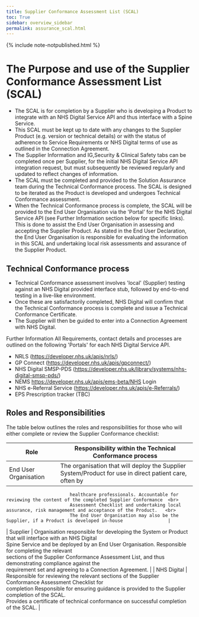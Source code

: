 ```yaml
---
title: Supplier Conformance Assessment List (SCAL)
toc: True
sidebar: overview_sidebar
permalink: assurance_scal.html
---
```

{% include note-notpublished.html %}

# The Purpose and use of the Supplier Conformance Assessment List (SCAL)

* The SCAL is for completion by a Supplier who is developing a Product to integrate with an NHS Digital Service API and thus interface with a Spine Service.
* This SCAL must be kept up to date with any changes to the Supplier Product (e.g. version or technical details) or with the status of adherence to Service Requirements or NHS Digital terms of use as outlined in the Connection Agreement. 
* The Supplier Information and IG,Security & Clinical Safety tabs can be completed once per Supplier, for the initial NHS Digital Service API integration request, but must subsequently be reviewed regularly and updated to reflect changes of information.
* The SCAL must be completed and provided to the Solution Assurance team during the Technical Conformance process. The SCAL is designed to be iterated as the Product is developed and undergoes Technical Conformance assessment. 
* When the Technical Conformance process is complete, the SCAL will be provided to the End User Organisation via the 'Portal' for the NHS Digital Service API (see Further Information section below for specific links). This is done to assist the End User Organisation in assessing and accepting the Supplier Product. As stated in the End User Declaration, the End User Organisation is responsible for evaluating the information in this SCAL and undertaking local risk assessments and assurance of the Supplier Product. 

## Technical Conformance process

* Technical Conformance assessment involves 'local' (Supplier) testing against an NHS Digital provided interface stub, followed by end-to-end testing in a live-like environment. 
* Once these are satisfactorily completed, NHS Digital will confirm that the Technical Conformance process is complete and issue a Technical Conformance Certificate. 
* The Supplier will then be guided to enter into a Connection Agreement with NHS Digital.

Further Information
All Requirements, contact details and processes are outlined on the following 'Portals' for each NHS Digital Service API.
- NRLS (https://developer.nhs.uk/apis/nrls/)
- GP Connect (https://developer.nhs.uk/apis/gpconnect/)
- NHS Digital SMSP-PDS (https://developer.nhs.uk/library/systems/nhs-digital-smsp-pds/)
- NEMS https://developer.nhs.uk/apis/ems-beta/NHS Login
- NHS e-Referral Service (https://developer.nhs.uk/apis/e-Referrals/)
- EPS Prescription tracker (TBC)
	
## Roles and Responsibilities 	

The table below outlines the roles and responsibilities for those who will either complete or review the Supplier Conformance checklist:		

| Role                    | Responsibility within the Technical Conformance process                                                |
|-------------------------|--------------------------------------------------------------------------------------------------------|
| End User Organisation   | The organisation that will deploy the Supplier System/Product for use in direct patient care, often by <br> 
                            healthcare professionals. Accountable for reviewing the content of the completed Supplier Conformance  <br> 
                            Assessment Checklist and undertaking local assurance, risk management and acceptance of the Product.   <br> 
                            The End User Organisation may also be the Supplier, if a Product is developed in-house                 |
| Supplier                | Organisation responsible for developing the System or Product that will interface with an NHS Digital  <br>
                            Spine Service and be deployed by an End User Organisation. Responsible for completing the relevant     <br>
                            sections of the Supplier Conformance Assessment List, and thus demonstrating compliance against the    <br>
                            requirement set and agreeing to a Connection Agreement.                                                |
| NHS Digital             | Responsible for reviewing the relevant sections of the Supplier Conformance Assessment Checklist for   <br>
                            completion Responsible for ensuring guidance is provided to the Supplier completion of the SCAL.       <br>
                            Provides a certificate of technical conformance on successful completion of the SCAL.                  |
